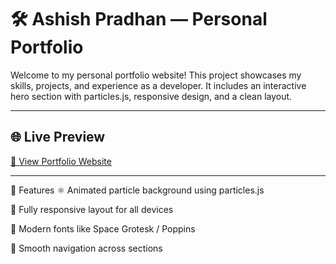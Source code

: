 # 🛠️ Ashish Pradhan — Personal Portfolio

Welcome to my personal portfolio website! This project showcases my skills, projects, and experience as a developer. It includes an interactive hero section with particles.js, responsive design, and a clean layout.

---

## 🌐 Live Preview

[🔗 View Portfolio Website](https://ashishportfolio-beta.vercel.app/)

---

🚀 Features
⚛️ Animated particle background using particles.js

📱 Fully responsive layout for all devices

🎯 Modern fonts like Space Grotesk / Poppins

🧭 Smooth navigation across sections
